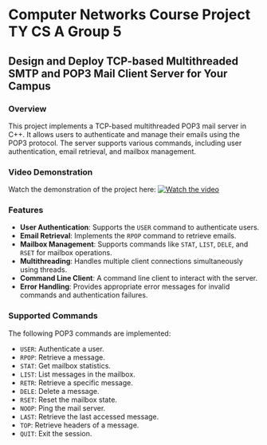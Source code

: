 # Computer Networks Course Project TY CS A Group 5

## Design and Deploy TCP-based Multithreaded SMTP and POP3 Mail Client Server for Your Campus

### Overview

This project implements a TCP-based multithreaded POP3 mail server in C++. It allows users to authenticate and manage their emails using the POP3 protocol. The server supports various commands, including user authentication, email retrieval, and mailbox management.

### Video Demonstration

Watch the demonstration of the project here:
[![Watch the video](https://img.youtube.com/vi/TVybTI8ME1s/0.jpg)](https://youtu.be/TVybTI8ME1s)

### Features

- **User Authentication**: Supports the `USER` command to authenticate users.
- **Email Retrieval**: Implements the `RPOP` command to retrieve emails.
- **Mailbox Management**: Supports commands like `STAT`, `LIST`, `DELE`, and `RSET` for mailbox operations.
- **Multithreading**: Handles multiple client connections simultaneously using threads.
- **Command Line Client**: A command line client to interact with the server.
- **Error Handling**: Provides appropriate error messages for invalid commands and authentication failures.

### Supported Commands

The following POP3 commands are implemented:

- `USER`: Authenticate a user.
- `RPOP`: Retrieve a message.
- `STAT`: Get mailbox statistics.
- `LIST`: List messages in the mailbox.
- `RETR`: Retrieve a specific message.
- `DELE`: Delete a message.
- `RSET`: Reset the mailbox state.
- `NOOP`: Ping the mail server.
- `LAST`: Retrieve the last accessed message.
- `TOP`: Retrieve headers of a message.
- `QUIT`: Exit the session.



